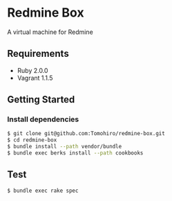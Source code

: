 Redmine Box
================================================================================

A virtual machine for Redmine


Requirements
--------------------------------------------------------------------------------

- Ruby 2.0.0
- Vagrant 1.1.5


Getting Started
--------------------------------------------------------------------------------

### Install dependencies

```sh
$ git clone git@github.com:Tomohiro/redmine-box.git
$ cd redmine-box
$ bundle install --path vendor/bundle
$ bundle exec berks install --path cookbooks
```


Test
--------------------------------------------------------------------------------

```sh
$ bundle exec rake spec
```
